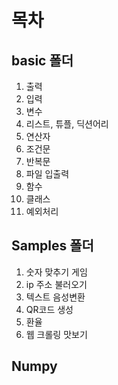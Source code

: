 # 목차

## basic 폴더
<ol>
    <li>출력</li>
    <li>입력</li>
    <li>변수</li>
    <li>리스트, 튜플, 딕션어리</li></li>
    <li>연산자</li>
    <li>조건문</li>
    <li>반복문</li>
    <li>파일 입출력</li>
    <li>함수</li>
    <li>클래스</li>
    <li>예외처리</li>
</ol>

## Samples 폴더
<ol>
    <li>숫자 맞추기 게임</li>
    <li>ip 주소 불러오기</li>
    <li>텍스트 음성변환</li>
    <li>QR코드 생성</li>
    <li>환율</li>
    <li>웹 크롤링 맛보기</li>
</ol>

## Numpy
